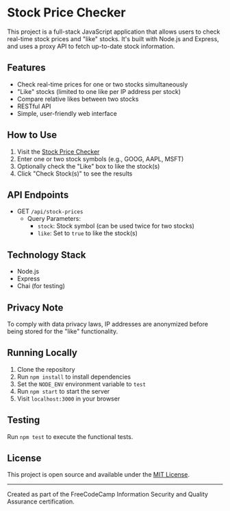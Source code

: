 # Stock Price Checker

This project is a full-stack JavaScript application that allows users to check real-time stock prices and "like" stocks. It's built with Node.js and Express, and uses a proxy API to fetch up-to-date stock information.

## Features

- Check real-time prices for one or two stocks simultaneously
- "Like" stocks (limited to one like per IP address per stock)
- Compare relative likes between two stocks
- RESTful API
- Simple, user-friendly web interface

## How to Use

1. Visit the [Stock Price Checker](https://urucs-stock-price-checker.glitch.me/)
2. Enter one or two stock symbols (e.g., GOOG, AAPL, MSFT)
3. Optionally check the "Like" box to like the stock(s)
4. Click "Check Stock(s)" to see the results

## API Endpoints

- GET `/api/stock-prices`
  - Query Parameters:
    - `stock`: Stock symbol (can be used twice for two stocks)
    - `like`: Set to `true` to like the stock(s)

## Technology Stack

- Node.js
- Express
- Chai (for testing)

## Privacy Note

To comply with data privacy laws, IP addresses are anonymized before being stored for the "like" functionality.

## Running Locally

1. Clone the repository
2. Run `npm install` to install dependencies
3. Set the `NODE_ENV` environment variable to `test`
4. Run `npm start` to start the server
5. Visit `localhost:3000` in your browser

## Testing

Run `npm test` to execute the functional tests.

## License

This project is open source and available under the [MIT License](LICENSE).

---

Created as part of the FreeCodeCamp Information Security and Quality Assurance certification.
